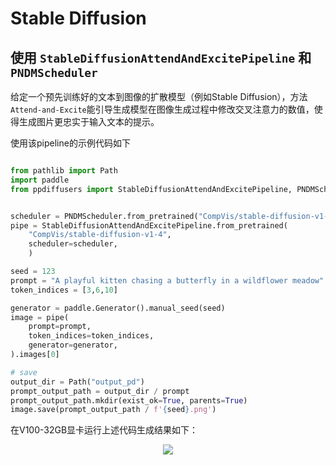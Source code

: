 # Stable Diffusion

## 使用 `StableDiffusionAttendAndExcitePipeline` 和 `PNDMScheduler`

给定一个预先训练好的文本到图像的扩散模型（例如Stable Diffusion），方法`Attend-and-Excite`能引导生成模型在图像生成过程中修改交叉注意力的数值，使得生成图片更忠实于输入文本的提示。

使用该pipeline的示例代码如下

```python

from pathlib import Path
import paddle
from ppdiffusers import StableDiffusionAttendAndExcitePipeline, PNDMScheduler


scheduler = PNDMScheduler.from_pretrained("CompVis/stable-diffusion-v1-4", subfolder="scheduler")
pipe = StableDiffusionAttendAndExcitePipeline.from_pretrained(
    "CompVis/stable-diffusion-v1-4",
    scheduler=scheduler,
    )

seed = 123
prompt = "A playful kitten chasing a butterfly in a wildflower meadow"
token_indices = [3,6,10]

generator = paddle.Generator().manual_seed(seed)
image = pipe(
    prompt=prompt,
    token_indices=token_indices,
    generator=generator,
).images[0]

# save
output_dir = Path("output_pd")
prompt_output_path = output_dir / prompt
prompt_output_path.mkdir(exist_ok=True, parents=True)
image.save(prompt_output_path / f'{seed}.png')

```

在V100-32GB显卡运行上述代码生成结果如下：

<center>
<img src="https://user-images.githubusercontent.com/40912707/226089491-0f3f66c2-3c88-4518-9ee4-d77debd50e9e.png">
</center>
